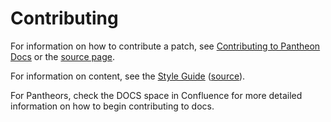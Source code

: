 # Contributing

For information on how to contribute a patch, see [Contributing to Pantheon Docs](https://pantheon.io/docs/contribute) or the [source page](/source/content/contribute.md).

For information on content, see the [Style Guide](https://pantheon.io/docs/style-guide) ([source](/source/content/style-guide.md)).

For Pantheors, check the DOCS space in Confluence for more detailed information on how to begin contributing to docs.